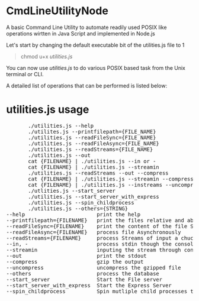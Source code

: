 # CmdLineUtilityNode
A basic Command Line Utility to automate readily used POSIX like operations wirtten in Java Script and implemented in Node.js

Let's start by changing the default executable bit of the utilities.js file to 1
> chmod u+x *utilities.js*

You can now use *utilities.js* to do various POSIX based task from the Unix terminal or CLI.

A detailed list of operations that can be performed is listed below:

# utilities.js usage
<div class = "highlight highlight-source-css">
  
  <pre>
       ./utilities.js --help
       ./utilites.js --printfilepath={FILE_NAME}
       ./utilities.js --readFileSync={FILE_NAME}
       ./utilities.js --readFileAsync={FILE_NAME}
       ./utilities.js --readStreams={FILE_NAME}
       ./utilities.js --out
       cat {FILENAME} | ./utilities.js --in or -
       cat {FILENAME} | ./utilities.js --streamin
       ./utilities.js --readStreams --out --compress
       cat {FILENAME} | ./utilities.js --streamin --compress
       cat {FILENAME} | ./utilities.js --instreams --uncompress
       ./utlities.js --start_server
       ./utilities.js --start_server_with_express
       ./utilities.js --spin_childprocess
       ./utilities.js --others={STRING}
--help                       print the help
--printfilepath={FILENAME}   print the files relative and absolute path
--readFileSync={FILENAME}    print the content of the file Synchronously
--readFileAsync={FILENAME}   process file Asynchronously
--readStreams={FILENAME}     process Streams of input a chuck at a time, where each chunk constitutes for about 16,384 bytes of data.
--in, -                      process stdin though the console
--streamin                   inputing the stream through console
--out                        print the stdout
--compress                   gzip the output
--uncompress                 uncompress the gzipped file
--others                     process the database
--start_server               Start the File server
--start_server_with_express  Start the Express Server
--spin_childprocess          Spin mutliple child processes to check the load on the server
  </pre>
</div>
